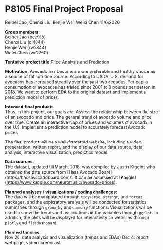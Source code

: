 P8105 Final Project Proposal
================
Beibei Cao, Chenxi Liu, Renjie Wei, Weixi Chen
11/6/2020

**Group members**:  
Beibei Cao (bc2918)  
Chenxi Liu (cl4044)  
Renjie Wei (rw2844)  
Weixi Chen (wc2750)  

**Tentative project title**:Price Analysis and Prediction

**Motivation**: Avocado has become a more preferable and healthy choice
as a source of fat nutrition source. According to USDA, U.S. demand for
avocados has increased steadily over the past two decades. Per capita
consumption of avocados has tripled since 2001 to 8 pounds per person in
2018. We want to perform EDA to the original dataset and implement a
prediction model of prices.

**Intended final products**:  
Thus, in this project, our goals are: Assess the relationship between
the size of an avocado and price. The general trend of avocado volume
and price over time. Create an interactive map of prices and volumes of
avocado in the U.S. Implement a prediction model to accurately forecast
Avocado prices.

The final product will be a well-formatted website, including a video
presentation, written report, and the display of our data source, data
analysis, interactive visualization, prediction model.

**Data sources**:  
The dataset, updated till March, 2018, was compiled by Justin Kiggins
who obtained the data source from \[Hass Avocado Board\]
(<https://hassavocadoboard.com/>). It can be accessed at \[Kaggle\]
(<https://www.kaggle.com/neuromusic/avocado-prices>).

**Planned analyses / visualizations / coding challenges**:  
The data will be manipulated through `tidyverse`, `stringr`, and
`forcat` packages, and the exploratory analysis will be conducted for
statistics summaries through `group_by` and `summary` functions.
Visualizations will be used to show the trends and associations of the
variables through `ggplot`. In addition, the plots will be displayed for
interactivity on websites through `plotly` and `flexdashboard`.

**Planned timeline**:  
Nov 20: data analysis and visualization (trends and EDAs) Dec 4: report,
webpage, video screencast
